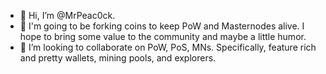 - 👋 Hi, I’m @MrPeac0ck.
- 👀 I'm going to be forking coins to keep PoW and Masternodes alive. I hope to bring some value to the community and maybe a little humor.
- 💞️ I’m looking to collaborate on PoW, PoS, MNs. Specifically, feature rich and pretty wallets, mining pools, and explorers.

<!---
MrPeac0ck/MrPeac0ck is a ✨ special ✨ repository because its `README.md` (this file) appears on your GitHub profile.
You can click the Preview link to take a look at your changes.
--->
